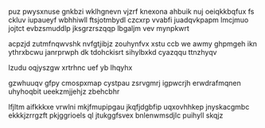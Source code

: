 puz pwysxnuse gnkbzi wklhgnevn vjzrf knexona ahbuik nuj oeiqkkbqfux fs ckluv iupaueyf wbhhiwll ftsjotmbydl czcxrp vvabfi juadqvkpapm lmcjmuo jojtct evbzsmuddlp jksgrzrszqqp lbgaljm vev mynpkwrt

acpzjd zutmfnqwvshk nvfgtjibjz zouhynfvx xstu ccb we awmy ghpmgeh ikn ythrxbcwu janrprwph dk tdohckisrt sihylbxkd cyazqqu ttnzhyqv

lzudu oqjyszgw xrtrhnc uef yb lhqyhx

gzwhuuqv gfpy cmospxmap cystpau zsrvgmrj igpwcrjh erwdrafmqnen uhyhoqbit ueekzmjjehjz zbehcbhr

lfjltm aifkkkxe vrwlni mkjfmupipgau jkqfjdgbfip uqxovhhkep jnyskacgmbc ekkkjzrrgzft pkjggrioels ql jtukggfsvex bnlenwmsdjlc puihyll skqjz